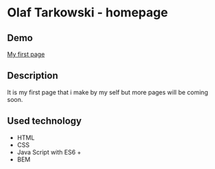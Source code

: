 # Olaf Tarkowski - homepage

## Demo
[My first page](https://olaf-tarkowski.github.io/homepage/)

## Description
It is my first page that i make by my self but more pages will be coming soon.

## Used technology
- HTML
- CSS
- Java Script with ES6 +
- BEM
